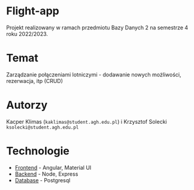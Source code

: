 # Flight-app
Projekt realizowany w ramach przedmiotu Bazy Danych 2 na semestrze 4 roku 2022/2023.

# Temat
Zarządzanie połączeniami lotniczymi - dodawanie nowych możliwości, rezerwacja, itp (CRUD)

# Autorzy
Kacper Klimas (`kaklimas@student.agh.edu.pl`) i Krzysztof Solecki `ksolecki@student.agh.edu.pl`

# Technologie
 - [Frontend](client/README.md) - Angular, Material UI
 - [Backend](server/README.md) - Node, Express
 - [Database](db/README.md) - Postgresql